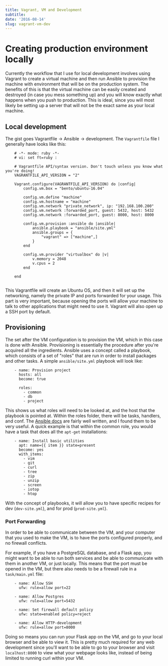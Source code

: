 ```yaml
---
title: Vagrant, VM and Development
subtitle: 
date: '2016-08-14'
slug: vagrant-vm-dev
---
```


# Creating production environment locally

Currently the workflow that I use for local development involves using Vagrant
to create a virtual machine and then run Ansible to provision the machine with
environment that will be on the production system. The benefits of this is
that the virtual machine can be easily created and destroyed (in case you mess
something up) and you will know exactly what happens when you push to
production. This is ideal, since you will most likely be setting up a server
that will not be the exact same as your local machine.

## Local development

The gist goes Vagrantfile -> Ansible -> development. The `Vagrantfile` file I
generally have looks like this:

```
    # -*- mode: ruby -*-
    # vi: set ft=ruby :
    
    # Vagrantfile API/syntax version. Don't touch unless you know what you're doing!
    VAGRANTFILE_API_VERSION = "2"
    
    Vagrant.configure(VAGRANTFILE_API_VERSION) do |config|
        config.vm.box = "bento/ubuntu-16.04"
    
        config.vm.define "machine"
        config.vm.hostname = "machine"
        config.vm.network "private_network", ip: "192.168.100.200"
        config.vm.network :forwarded_port, guest: 5432, host: 5432
        config.vm.network :forwarded_port, guest: 8000, host: 8000
    
        config.vm.provision :ansible do |ansible|
            ansible.playbook = "ansible/site.yml"
            ansible.groups = {
                "vagrant" => ["machine",]
            }
        end
    
        config.vm.provider "virtualbox" do |v|
            v.memory = 2048
            v.cpus = 2
        end
    
    end
    
```

This Vagrantfile will create an Ubuntu OS, and then it will set up the
networking, namely the private IP and ports forwarded for your usage. This
part is very important, because opening the ports will allow your machine to
talk to other applications that might need to use it. Vagrant will also open
up a SSH port by default.

## Provisioning

The set after the VM configuration is to provision the VM, which in this case
is done with Ansible. Provisioning is essentially the procedure after you're
acquired all the ingredients. Ansible uses a concept called a playbook, which
consists of a set of "roles" that are run in order to install packages and
other tasks. A simple `ansible/site.yml` playbook will look like:

```
    - name: Provision project
      hosts: all
      become: true
    
      roles:
        - common
        - db
        - project
```

This shows us what roles will need to be looked at, and the host that the
playbook is pointed at. Within the roles folder, there will be tasks,
handlers, and conf. The [Ansible docs][2] are fairly well written, and I found
them to be very useful. A quick example is that within the common role, you
would have a task that does all the `apt-get` installations:

```
    - name: Install basic utilities
      apt: name={{ item }} state=present
      become: yes
      with_items:
        - vim
        - git
        - curl
        - tree
        - zip
        - unzip
        - screen
        - iotop
        - htop
```

With the concept of playbooks, it will allow you to have specific recipes for
dev (`dev-site.yml`), and for prod (`prod-site.yml`).

### Port Forwarding

In order to be able to communicate between the VM, and your computer that you
used to make the VM, is to have the ports configured properly, and no firewall
conflicts.

For example, if you have a PostgreSQL database, and a Flask app, you might
want to be able to run both services and be able to communicate with them in
another VM, or just locally. This means that the port must be opened in the
VM, but there also needs to be a firewall rule in a `task/main.yml` file:

```
    - name: Allow SSH
      ufw: rule=allow port=22
    
    - name: Allow Postgres
      ufw: rule=allow port=5432
    
    - name: Set firewall default policy
      ufw: state=enabled policy=reject
    
    - name: Allow HTTP-development
      ufw: rule=allow port=8000
```

Doing so means you can run your Flask app on the VM, and go to your local
browser and be able to view it. This is pretty much required for any web
development since you'll want to be able to go to your browser and visit
`localhost:8000` to view what your webpage looks like, instead of being
limited to running curl within your VM.

[2]: http://docs.ansible.com/ansible/playbooks_roles.html
